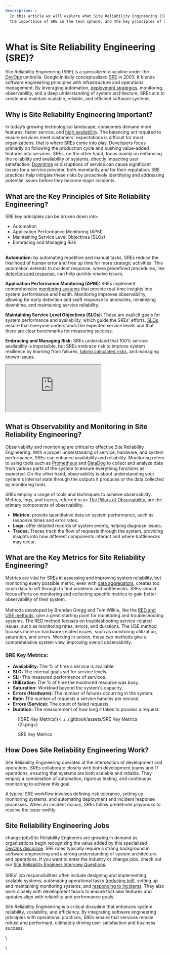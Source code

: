 ```yaml
---
description: >-
  In this article we will explore what Site Reliability Engineering (SRE) is,
  the importance of SRE in the tech sphere, and the key principles of SRE.
---
```


# What is Site Reliability Engineering (SRE)?

Site Reliability Engineering (SRE) is a specialized discipline under the [DevOps](https://pagertree.com/learn/devops/what-is-devops) umbrella. Google initially conceptualized [SRE](https://en.wikipedia.org/wiki/Site\_reliability\_engineering) in 2003. It blends software engineering principles with infrastructure and operations management. By leveraging automation, [deployment strategies](https://pagertree.com/learn/devops/what-is-site-reliability-engineering-sre/what-is-a-canary-deployment), monitoring, observability, and a deep understanding of system architecture, SREs aim to create and maintain scalable, reliable, and efficient software systems.

## Why is Site Reliability Engineering Important?

In today’s growing technological landscape, consumers demand more features, faster service, and [high availability](https://www.cisco.com/c/en/us/solutions/hybrid-work/what-is-high-availability.html). The balancing act required to ensure services meet customers' expectations is difficult for most organizations; that is where SREs come into play. Developers focus primarily on following the production cycle and pushing value-added features into services. SREs, on the other hand, focus mainly on enhancing the reliability and availability of systems, directly impacting user satisfaction. [Downtime](https://pagertree.com/learn/incident-management/how-to-calculate-mttr-and-other-common-incident-recovery-metrics#downtime) or disruptions of service can cause significant losses for a service provider, both monetarily and for their reputation. SRE practices help mitigate these risks by proactively identifying and addressing potential issues before they become major incidents.

## What are the Key Principles of Site Reliability Engineering?

SRE key principles can be broken down into:

* Automation
* Application Performance Monitoring (APM)
* Maintaining Service Level Objectives (SLOs)
* Embracing and Managing Risk

\
**Automation:** by automating repetitive and manual tasks, SREs reduce the likelihood of human error and free up time for more strategic activities. This automation extends to incident response, where predefined procedures, like [detection and response](https://pagertree.com/learn#detect), can help quickly resolve issues.

**Application Performance Monitoring (APM):** SREs implement comprehensive [monitoring systems](https://pagertree.com/blog/system-monitoring-7-best-apm-tools) that provide real-time insights into system performance and health. Monitoring improves observability, allowing for early detection and swift response to anomalies, minimizing downtime, and maintaining service reliability.

**Maintaining Service Level Objectives (SLOs):** These are explicit goals for system performance and availability, which guide the SREs' efforts. [SLOs](https://pagertree.com/learn/incident-management/sla-vs-slo-vs-sli) ensure that everyone understands the expected service levels and that there are clear benchmarks for measuring success.

**Embracing and Managing Risk:** SREs understand that 100% service availability is impossible, but SREs embrace risk to improve system resilience by learning from failures, [taking calculated risks](https://pagertree.com/learn/incident-management/how-to-calculate-mttr-and-other-common-incident-recovery-metrics#error-budget), and managing known issues.

<iframe src="https://www.youtube-nocookie.com/embed/4kGu1_M7Igg" title="Managing Risk as an SRE" class="rds-video"></iframe>

## What is Observability and Monitoring in Site Reliability Engineering?

Observability and monitoring are critical to effective Site Reliability Engineering. With a proper understanding of service, hardware, and system performance, SREs can enhance availability and reliability. Monitoring refers to using tools such as [Prometheus](https://pagertree.com/learn/prometheus/overview) and [DataDog](https://www.datadoghq.com/) to collect and analyze data from various parts of the system to ensure everything functions as expected. On the other hand, observability is about understanding your system's internal state through the outputs it produces or the data collected by monitoring tools.

SREs employ a range of tools and techniques to achieve observability. Metrics, logs, and traces, referred to as [The Pillars of Observability](https://pagertree.com/learn/devops/what-is-observability#the-pillars-of-observability), are the primary components of observability.

* **Metrics:** provide quantitative data on system performance, such as response times and error rates.
* **Logs:** offer detailed records of system events, helping diagnose issues.
* **Traces:** Traces track the flow of requests through the system, providing insights into how different components interact and where bottlenecks may occur.

## What are the Key Metrics for Site Reliability Engineering?

Metrics are vital for SREs in assessing and improving system reliability, but monitoring every possible metric, even with [data aggregators](https://pagertree.com/learn/incident-management/data-aggregation-and-aggregators), creates too much data to sift through to find problems and bottlenecks. SREs should focus efforts on monitoring and collecting specific metrics to gain better observability of their system.\
\
Methods developed by Brendan Gregg and Tom Wilkie, like the [RED and USE methods](https://pagertree.com/learn/devops/what-is-observability/use-and-red-method), give a great starting point for monitoring and troubleshooting systems. The RED method focuses on troubleshooting service-related issues, such as monitoring rates, errors, and durations. The USE method focuses more on hardware-related issues, such as monitoring utilization, saturation, and errors. Working in unison, these two methods give a comprehensive system view, improving overall observability.

### SRE Key Metrics:

* **Availability:** The % of time a service is available.
* **SLO:** The internal goals set for service levels.
* **SLI:** The measured performance of services.
* **Utilization:** The % of time the monitored resource was busy.
* **Saturation:** Workload beyond the system's capacity.
* **Errors (Hardware):** The number of failures occurring in the system.
* **Rate:** The number of requests a service handles per second.
* **Errors (Service):** The count of failed requests.
* **Duration:** The measurement of how long it takes to process a request.

<figure>![SRE Key Metrics](<../../.gitbook/assets/SRE Key Metrics (2).png>)<figcaption><p>SRE Key Metrics</p></figcaption></figure>

## How Does Site Reliability Engineering Work?

Site Reliability Engineering operates at the intersection of development and operations. SREs collaborate closely with both development teams and IT operations, ensuring that systems are both scalable and reliable. They employ a combination of automation, rigorous testing, and continuous monitoring to achieve this goal.

A typical SRE workflow involves defining risk tolerance, setting up monitoring systems, and automating deployment and incident response processes. When an incident occurs, SREs follow predefined playbooks to resolve the issue swiftly.

## Site Reliability Engineering Jobs

change jobsSite Reliability Engineers are growing in demand as organizations begin recognizing the value added by this specialized [DevOps discipline](https://pagertree.com/learn/devops/what-is-devops/top-25-devops-interview-questions). SRE roles typically require a strong background in software engineering and a strong understanding of system architecture and operations. If you want to enter the industry or change jobs, check out our [Site Reliability Engineer Interview Questions](https://pagertree.com/blog/site-reliability-engineer-sre-interview-questions).\
\
SREs' job responsibilities often include designing and implementing scalable systems, automating operational tasks ([reducing toil](https://sre.google/sre-book/eliminating-toil/)), setting up and maintaining monitoring systems, and [responding to incidents](https://pagertree.com/learn#respond). They also work closely with development teams to ensure that new features and updates align with reliability and performance goals.

Site Reliability Engineering is a critical discipline that enhances system reliability, scalability, and efficiency. By integrating software engineering principles with operational practices, SREs ensure that services remain robust and performant, ultimately driving user satisfaction and business success.

\


\
